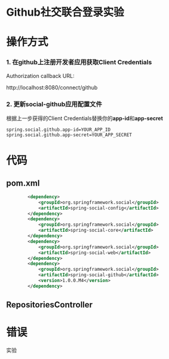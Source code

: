 Github社交联合登录实验
======

# 操作方式

### 1. 在github上注册开发者应用获取Client Credentials

Authorization callback URL:

http://localhost:8080/connect/github

### 2. 更新social-github应用配置文件

根据上一步获得的Client Credentials替换你的**app-id**和**app-secret**

```
spring.social.github.app-id=YOUR_APP_ID
spring.social.github.app-secret=YOUR_APP_SECRET
```

# 代码

## pom.xml

```xml
		<dependency>
			<groupId>org.springframework.social</groupId>
			<artifactId>spring-social-config</artifactId>
		</dependency>
		<dependency>
			<groupId>org.springframework.social</groupId>
			<artifactId>spring-social-core</artifactId>
		</dependency>
		<dependency>
			<groupId>org.springframework.social</groupId>
			<artifactId>spring-social-web</artifactId>
		</dependency>
		<dependency>
			<groupId>org.springframework.social</groupId>
			<artifactId>spring-social-github</artifactId>
			<version>1.0.0.M4</version>
		</dependency>
```

## RepositoriesController



# 错误

实验